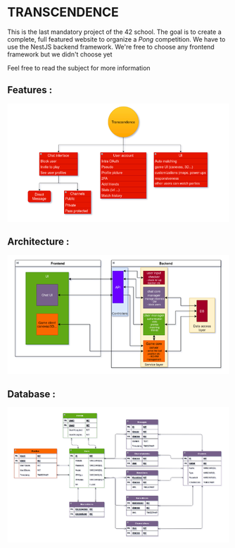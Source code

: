 # TRANSCENDENCE

This is the last mandatory project of the 42 school.
The goal is to create a complete, full featured website to organize a *Pong* competition.
We have to use the NestJS backend framework.
We're free to choose any frontend framework but we didn't choose yet

Feel free to read the subject for more information

## Features :
![todo](.git-assets/todo.png)
## Architecture :
![architecture](.git-assets/architecture.png)
## Database :
![database](.git-assets/database.png)
